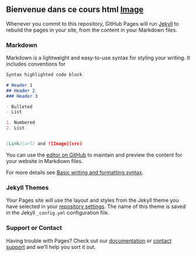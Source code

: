 ## Bienvenue dans ce cours html       [Image](https://www.google.com/url?sa=i&url=https%3A%2F%2Fwww.futura-sciences.com%2Ftech%2Fdefinitions%2Finternet-html-480%2F&psig=AOvVaw1CAg8RrUgmhjEWeI-7OcW6&ust=1638448584665000&source=images&cd=vfe&ved=0CAsQjRxqFwoTCJiuiffOwvQCFQAAAAAdAAAAABAD)



Whenever you commit to this repository, GitHub Pages will run [Jekyll](https://jekyllrb.com/) to rebuild the pages in your site, from the content in your Markdown files.

### Markdown

Markdown is a lightweight and easy-to-use syntax for styling your writing. It includes conventions for

```markdown
Syntax highlighted code block

# Header 1
## Header 2
### Header 3

- Bulleted
- List

1. Numbered
2. List


[Link](url) and ![Image](src)
```
You can use the [editor on GitHub](https://github.com/karamiad/Home-Html-FR/edit/main/README.md) to maintain and preview the content for your website in Markdown files.

For more details see [Basic writing and formatting syntax](https://docs.github.com/en/github/writing-on-github/getting-started-with-writing-and-formatting-on-github/basic-writing-and-formatting-syntax).

### Jekyll Themes

Your Pages site will use the layout and styles from the Jekyll theme you have selected in your [repository settings](https://github.com/karamiad/Home-Html-FR/settings/pages). The name of this theme is saved in the Jekyll `_config.yml` configuration file.

### Support or Contact

Having trouble with Pages? Check out our [documentation](https://docs.github.com/categories/github-pages-basics/) or [contact support](https://support.github.com/contact) and we’ll help you sort it out.
